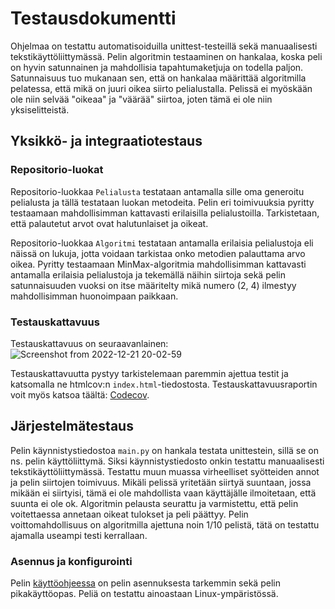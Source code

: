 # Testausdokumentti
Ohjelmaa on testattu automatisoiduilla unittest-testeillä sekä manuaalisesti tekstikäyttöliittymässä. Pelin algoritmin testaaminen on hankalaa, koska peli on hyvin satunnainen ja mahdollisia tapahtumaketjuja on todella paljon. Satunnaisuus tuo mukanaan sen, että on hankalaa määrittää algoritmilla pelatessa, että mikä on juuri oikea siirto pelialustalla. Pelissä ei myöskään ole niin selvää "oikeaa" ja "väärää" siirtoa, joten tämä ei ole niin yksiselitteistä.

## Yksikkö- ja integraatiotestaus
### Repositorio-luokat
Repositorio-luokkaa ``Pelialusta`` testataan antamalla sille oma generoitu pelialusta ja tällä testataan luokan metodeita. Pelin eri toimivuuksia pyritty testaamaan mahdollisimman kattavasti erilaisilla pelialustoilla. Tarkistetaan, että palautetut arvot ovat halutunlaiset ja oikeat.

Repositorio-luokkaa ``Algoritmi`` testataan antamalla erilaisia pelialustoja eli näissä on lukuja, jotta voidaan tarkistaa onko metodien palauttama arvo oikea. Pyritty testaamaan MinMax-algoritmia mahdollisimman kattavasti antamalla erilaisia pelialustoja ja tekemällä näihin siirtoja sekä pelin satunnaisuuden vuoksi on itse määritelty mikä numero (2, 4) ilmestyy mahdollisimman huonoimpaan paikkaan.

### Testauskattavuus
Testauskattavuus on seuraavanlainen:
![Screenshot from 2022-12-21 20-02-59](https://user-images.githubusercontent.com/93583969/208976522-d4eed046-ed9f-48f8-81d5-6036f5f41844.png)

Testauskattavuutta pystyy tarkistelemaan paremmin ajettua testit ja katsomalla ne htmlcov:n ``index.html``-tiedostosta.
Testauskattavuusraportin voit myös katsoa täältä: [Codecov](https://app.codecov.io/gh/tikuisma/2048).

## Järjestelmätestaus
Pelin käynnistystiedostoa ``main.py`` on hankala testata unittestein, sillä se on ns. pelin käyttöliittymä. Siksi käynnistystiedosto onkin testattu manuaalisesti tekstikäyttöliittymässä. Testattu muun muassa virheelliset syötteiden annot ja pelin siirtojen toimivuus. Mikäli pelissä yritetään siirtyä suuntaan, jossa mikään ei siirtyisi, tämä ei ole mahdollista vaan käyttäjälle ilmoitetaan, että suunta ei ole ok. Algoritmin pelausta seurattu ja varmistettu, että pelin voitettaessa annetaan oikeat tulokset ja peli päättyy. Pelin voittomahdollisuus on algoritmilla ajettuna noin 1/10 pelistä, tätä on testattu ajamalla useampi testi kerrallaan.

### Asennus ja konfigurointi
Pelin [käyttöohjeessa](https://github.com/tikuisma/2048/blob/master/dokumentaatio/k%C3%A4ytt%C3%B6ohje.md) on pelin asennuksesta tarkemmin sekä pelin pikakäyttöopas.
Peliä on testattu ainoastaan Linux-ympäristössä.
